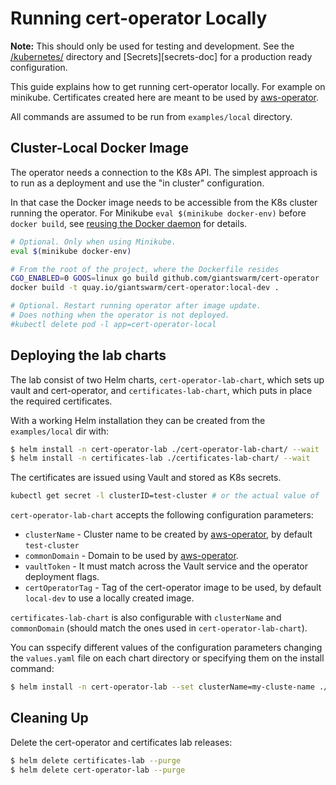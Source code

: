 # Running cert-operator Locally

**Note:** This should only be used for testing and development. See the
[/kubernetes/][kubernetes-dir] directory and [Secrets][secrets-doc] for
a production ready configuration.

[kubernetes-dir]: https://github.com/giantswarm/cert-operator/tree/master/kubernetes
[secrests-doc]: https://github.com/giantswarm/cert-operator#secrets

This guide explains how to get running cert-operator locally. For example on
minikube. Certificates created here are meant to be used by [aws-operator].

All commands are assumed to be run from `examples/local` directory.

[aws-operator]: https://github.com/giantswarm/aws-operator

## Cluster-Local Docker Image

The operator needs a connection to the K8s API. The simplest approach is to run
as a deployment and use the "in cluster" configuration.

In that case the Docker image needs to be accessible from the K8s cluster
running the operator. For Minikube `eval $(minikube docker-env)` before `docker
build`, see [reusing the Docker daemon] for details.

[reusing the docker daemon]: https://github.com/kubernetes/minikube/blob/master/docs/reusing_the_docker_daemon.md

```bash
# Optional. Only when using Minikube.
eval $(minikube docker-env)

# From the root of the project, where the Dockerfile resides
CGO_ENABLED=0 GOOS=linux go build github.com/giantswarm/cert-operator
docker build -t quay.io/giantswarm/cert-operator:local-dev .

# Optional. Restart running operator after image update.
# Does nothing when the operator is not deployed.
#kubectl delete pod -l app=cert-operator-local
```

## Deploying the lab charts

The lab consist of two Helm charts, `cert-operator-lab-chart`, which sets up vault and cert-operator,
and `certificates-lab-chart`, which puts in place the required certificates.

With a working Helm installation they can be created from the `examples/local` dir with:

```bash
$ helm install -n cert-operator-lab ./cert-operator-lab-chart/ --wait
$ helm install -n certificates-lab ./certificates-lab-chart/ --wait
```

The certificates are issued using Vault and stored as K8s secrets.

```bash
kubectl get secret -l clusterID=test-cluster # or the actual value of `clusterName`
```

`cert-operator-lab-chart` accepts the following configuration parameters:
* `clusterName` - Cluster name to be created by [aws-operator], by default `test-cluster`
* `commonDomain` - Domain to be used by [aws-operator].
* `vaultToken` - It must match across the Vault service and the operator deployment flags.
* `certOperatorTag` - Tag of the cert-operator image to be used, by default `local-dev` to use a locally created
image.

`certificates-lab-chart` is also configurable with `clusterName` and `commonDomain` (should match the ones
used in `cert-operator-lab-chart`).


You can sspecify different values of the configuration parameters changing the `values.yaml` file on each
chart directory or specifying them on the install command:
```bash
$ helm install -n cert-operator-lab --set clusterName=my-cluste-name ./cert-operator-lab-chart/ --wait
```

## Cleaning Up

Delete the cert-operator and certificates lab releases:

```bash
$ helm delete certificates-lab --purge
$ helm delete cert-operator-lab --purge
```
